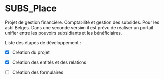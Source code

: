 # SUBS_Place

Projet de gestion financière. Comptabilité et gestion des subsides. Pour les asbl Belges. Dans une seconde version il est prévu de réaliser un portail unifier entre les pouvoirs subsidiants et les bénéficiaires.

Liste des étapes de développement :

- [x] Création du projet
- [x] Création des entités et des relations
- [ ] Création des formulaires


